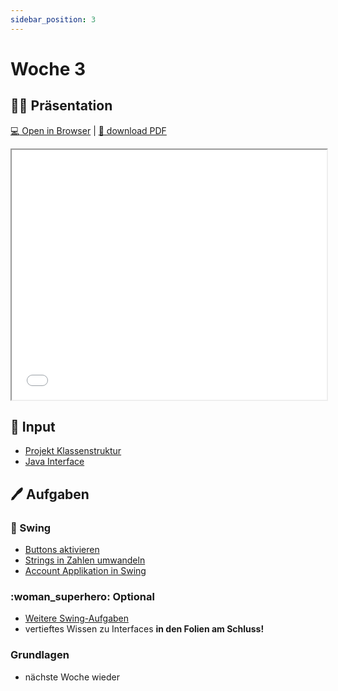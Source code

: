```yaml
---
sidebar_position: 3
---
```


# Woche 3

## :man_teacher: Präsentation

[:computer: Open in Browser](pathname:///slides/woche-3) |
[:floppy_disk: download PDF](pathname:///slides/woche-3.pdf)

<iframe src="/bbzbl-modul-404/slides/woche-3" width="100%" height="400px"></iframe>

## :brain: Input

- [Projekt Klassenstruktur](../konzepte/uml.md#abhängigkeiten)
- [Java Interface](../konzepte/actionlistener.md)

## :pen: Aufgaben

<div class="grid"><div>

### :nail_care: Swing

- [Buttons aktivieren](../aufgaben-swing/buttons-aktivieren.md)
- [Strings in Zahlen umwandeln](../aufgaben-swing/strings-nach-int-umwandeln.md)
- [Account Applikation in Swing](../aufgaben-swing/account-application.md)

### :woman_superhero: Optional

- [Weitere Swing-Aufgaben](../aufgaben-swing/zusatz.md)
- vertieftes Wissen zu Interfaces **in den Folien am Schluss!**

</div><div>

### Grundlagen

- nächste Woche wieder

</div></div>

